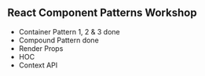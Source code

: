 ## React Component Patterns Workshop

- Container Pattern 1, 2 & 3 done
- Compound Pattern done
- Render Props
- HOC
- Context API
